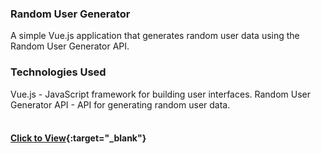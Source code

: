 ### Random User Generator
A simple Vue.js application that generates random user data using the Random User Generator API. </br>

### Technologies Used
Vue.js - JavaScript framework for building user interfaces.
Random User Generator API - API for generating random user data. </br></br>

#### [Click to View](https://imyourjoey.github.io/vue-random-person-generator/){:target="_blank"}
